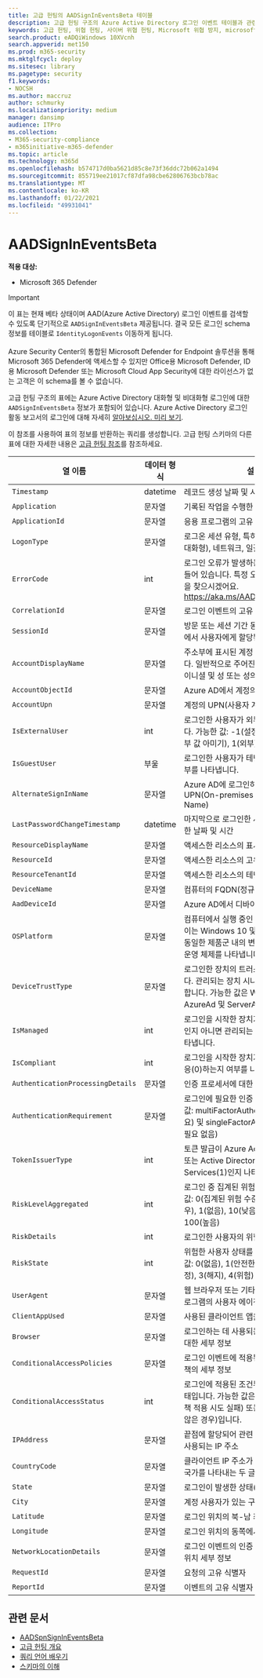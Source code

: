 ```yaml
---
title: 고급 헌팅의 AADSignInEventsBeta 테이블
description: 고급 헌팅 구조의 Azure Active Directory 로그인 이벤트 테이블과 관련된 정보에 대해 자세히 알아보십시오.
keywords: 고급 헌팅, 위협 헌팅, 사이버 위협 헌팅, Microsoft 위협 방지, microsoft 365, mtp, m365, 검색, 쿼리, 원격 분석, schema reference, kusto, table, column, data type, description, file, IP address, device, machine, user, account, identity, AAD
search.product: eADQiWindows 10XVcnh
search.appverid: met150
ms.prod: m365-security
ms.mktglfcycl: deploy
ms.sitesec: library
ms.pagetype: security
f1.keywords:
- NOCSH
ms.author: maccruz
author: schmurky
ms.localizationpriority: medium
manager: dansimp
audience: ITPro
ms.collection:
- M365-security-compliance
- m365initiative-m365-defender
ms.topic: article
ms.technology: m365d
ms.openlocfilehash: b574717d0ba5621d85c8e73f36ddc72b062a1494
ms.sourcegitcommit: 855719ee21017cf87dfa98cbe62806763bcb78ac
ms.translationtype: MT
ms.contentlocale: ko-KR
ms.lasthandoff: 01/22/2021
ms.locfileid: "49931041"
---
```

# <a name="aadsignineventsbeta"></a>AADSignInEventsBeta

**적용 대상:**

- Microsoft 365 Defender

>[!IMPORTANT]
> 이 표는 현재 베타 상태이며 AAD(Azure Active Directory) 로그인 이벤트를 검색할 수 있도록 단기적으로 `AADSignInEventsBeta` 제공됩니다. 결국 모든 로그인 schema 정보를 테이블로 `IdentityLogonEvents` 이동하게 됩니다.<br><br>
> Azure Security Center의 통합된 Microsoft Defender for Endpoint 솔루션을 통해 Microsoft 365 Defender에 액세스할 수 있지만 Office용 Microsoft Defender, ID용 Microsoft Defender 또는 Microsoft Cloud App Security에 대한 라이선스가 없는 고객은 이 schema를 볼 수 없습니다. 

 

고급 헌팅 구조의 표에는 Azure Active Directory 대화형 및 비대화형 로그인에 대한 `AADSignInEventsBeta` 정보가 포함되어 있습니다. Azure Active Directory 로그인 활동 보고서의 로그인에 대해 자세히 [알아보십시오. 미리 보기](https://docs.microsoft.com/azure/active-directory/reports-monitoring/concept-all-sign-ins).

이 참조를 사용하여 표의 정보를 반환하는 쿼리를 생성합니다.
고급 헌팅 스키마의 다른 표에 대한 자세한 내용은 [고급 헌팅 참조](https://docs.microsoft.com/windows/security/threat-protection/microsoft-defender-atp/advanced-hunting-reference)를 참조하세요.

 

 

| 열 이름                 | 데이터 형식 | 설명          |
|---------------------------------|---------------|-------------------------------------------------------------------------------------------------------------------------------------------------------------------------------------|
| `Timestamp`                       | datetime      | 레코드 생성 날짜 및 시간                                                                                                                                         |
| `Application`                     | 문자열        | 기록된 작업을 수행한 응용 프로그램                                                                                                                                       |
| `ApplicationId`                   | 문자열        | 응용 프로그램의 고유 식별자                                                                                                                                               |
| `LogonType`                       | 문자열        | 로그온 세션 유형, 특히 RDP(대화형, 원격 대화형), 네트워크, 일괄 처리 및 서비스                                                                              |
| `ErrorCode`                       | int        | 로그인 오류가 발생하는 경우 오류 코드가 들어 있습니다. 특정 오류 코드에 대한 설명을 찾으시겠어요. <https://aka.ms/AADsigninsErrorCodes>                                     |
| `CorrelationId`                   | 문자열        | 로그인 이벤트의 고유 식별자                                                                                                                                              |
| `SessionId`                       | 문자열        | 방문 또는 세션 기간 동안 웹 사이트의 서버에서 사용자에게 할당된 고유 번호                                                                                     |
| `AccountDisplayName`              | 문자열        | 주소부에 표시된 계정 사용자의 이름입니다. 일반적으로 주어진 이름 또는 이름, 중간 이니셜 및 성 또는 성의 조합입니다.                             |
| `AccountObjectId`                 | 문자열        | Azure AD에서 계정의 고유 식별자                                                                                                                                       |
| `AccountUpn`                      | 문자열        | 계정의 UPN(사용자 계정 이름)                                                                                                                                            |
| `IsExternalUser`                  | int        | 로그인한 사용자가 외부에 있는지 나타냅니다. 가능한 값: -1(설정되지 않은 값), 0(외부 값 아미기), 1(외부)                                                                   |
| `IsGuestUser`                     | 부울       | 로그인한 사용자가 테넌트의 게스트인지 여부를 나타냅니다.                                                                                                                  |
| `AlternateSignInName`             | 문자열        | Azure AD에 로그인하는 사용자의 UPN(On-premises User Principal Name)                                                                                                            |
| `LastPasswordChangeTimestamp`     | datetime        | 마지막으로 로그인한 사용자가 암호를 변경한 날짜 및 시간                                                                                                              |
| `ResourceDisplayName`             | 문자열        | 액세스한 리소스의 표시 이름                                                                                                                                               |
| `ResourceId`                      | 문자열        | 액세스한 리소스의 고유 식별자                                                                                                                                          |
| `ResourceTenantId`                | 문자열        | 액세스한 리소스의 테넌트의 고유 식별자                                                                                                                            |
| `DeviceName`                      | 문자열        | 컴퓨터의 FQDN(정규화된 도메인 이름)                                                                                                                                   |
| `AadDeviceId`                     | 문자열   |      Azure AD에서 디바이스의 고유 식별자                                                                                                                                                                               |
| `OSPlatform`                      | 문자열        | 컴퓨터에서 실행 중인 운영 체제의 플랫폼 이는 Windows 10 및 Windows 7과 같이 동일한 제품군 내의 변형을 포함하여 특정 운영 체제를 나타냅니다.  |
| `DeviceTrustType`                 | 문자열        | 로그인한 장치의 트러스트 유형을 나타냅니다. 관리되는 장치 시나리오의 경우만 해당합니다. 가능한 값은 Workplace, AzureAd 및 ServerAd입니다.                                     |
| `IsManaged`                       | int       | 로그인을 시작한 장치가 관리되는 장치(1)인지 아니면 관리되는 장치(0)가 아닌지 나타냅니다.                                                                         |
| `IsCompliant`                     | int       | 로그인을 시작한 장치가 호환(1) 또는 비호응(0)하는지 여부를 나타냅니다.                                                                                       |
| `AuthenticationProcessingDetails` | 문자열        | 인증 프로세서에 대한 세부 정보                                                                                                                                          |
| `AuthenticationRequirement`       | 문자열        | 로그인에 필요한 인증 유형입니다. 가능한 값: multiFactorAuthentication(MFA 필요) 및 singleFactorAuthentication(MFA 필요 없음)                |
| `TokenIssuerType`                 | int        | 토큰 발급이 Azure Active Directory(0) 또는 Active Directory Federation Services(1)인지 나타냅니다.                                                                             |
| `RiskLevelAggregated`                       | int        | 로그인 중 집계된 위험 수준입니다. 가능한 값: 0(집계된 위험 수준이 설정되지 않은 경우), 1(없음), 10(낮음), 50(중간) 또는 100(높음)                               |
| `RiskDetails`                      | int        | 로그인한 사용자의 위험 상태 세부 정보                                                                                                                            |
| `RiskState`                       | int        | 위험한 사용자 상태를 나타냅니다. 가능한 값: 0(없음), 1(안전한 것으로 확인), 2(수정), 3(해지), 4(위험) 또는 5(손상 확인)                                |
| `UserAgent`                       | 문자열        | 웹 브라우저 또는 기타 클라이언트 응용 프로그램의 사용자 에이전트 정보                                                                                                             |
| `ClientAppUsed`                   | 문자열        | 사용된 클라이언트 앱을 나타냅니다.                                                                                                                                                       |
| `Browser`                         | 문자열        | 로그인하는 데 사용되는 브라우저 버전에 대한 세부 정보                                                                                                                            |
| `ConditionalAccessPolicies`       | 문자열        | 로그인 이벤트에 적용된 조건부 액세스 정책의 세부 정보                                                                                                             |
| `ConditionalAccessStatus`         | int        | 로그인에 적용된 조건부 액세스 정책의 상태입니다. 가능한 값은 0(정책 적용), 1(정책 적용 시도 실패) 또는 2(정책이 적용되지 않은 경우)입니다.      |
| `IPAddress`                       | 문자열        | 끝점에 할당되어 관련 네트워크 통신 중에 사용되는 IP 주소                                                                                                  |
| `CountryCode`                     | 문자열        | 클라이언트 IP 주소가 지리적으로 위치하는 국가를 나타내는 두 글자 코드                                                                                                    |
| `State`                           | 문자열        | 로그인이 발생한 상태(사용 가능한 경우)                                                                                                                                      |
| `City`                            | 문자열        | 계정 사용자가 있는 구                                                                                                                                              |
| `Latitude`                        | 문자열        | 로그인 위치의 북-남 좌표                                                                                                                              |
| `Longitude`                       | 문자열        | 로그인 위치의 동쪽에서 서 좌표                                                                                                                                |
| `NetworkLocationDetails`          | 문자열        | 로그인 이벤트의 인증 프로세서의 네트워크 위치 세부 정보                                                                                                       |
| `RequestId`                       | 문자열        |  요청의 고유 식별자                                                                                                                                                   |
|`ReportId` | 문자열 | 이벤트의 고유 식별자 |

 

 

## <a name="related-articles"></a>관련 문서

-   [AADSpnSignInEventsBeta](https://docs.microsoft.com/microsoft-365/security/mtp/advanced-hunting-aadspnsignineventsbeta-table)
-   [고급 헌팅 개요](https://docs.microsoft.com/windows/security/threat-protection/microsoft-defender-atp/advanced-hunting-overview)
-   [쿼리 언어 배우기](https://docs.microsoft.com/windows/security/threat-protection/microsoft-defender-atp/advanced-hunting-query-language)
-   [스키마의 이해](https://docs.microsoft.com/windows/security/threat-protection/microsoft-defender-atp/advanced-hunting-schema-reference)

 
